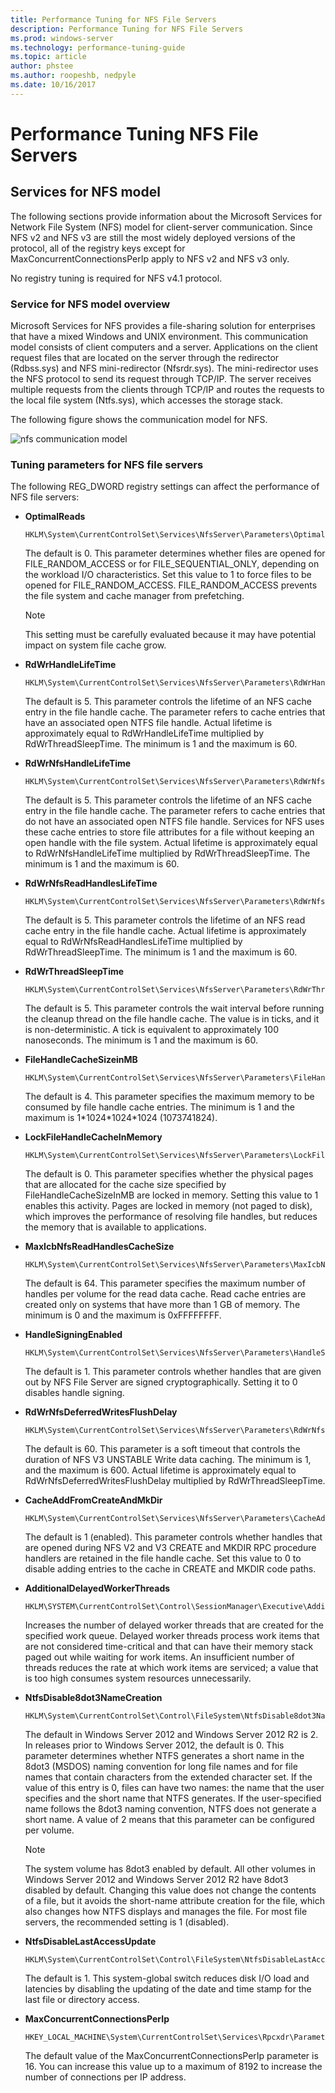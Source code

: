 ```yaml
---
title: Performance Tuning for NFS File Servers
description: Performance Tuning for NFS File Servers
ms.prod: windows-server
ms.technology: performance-tuning-guide
ms.topic: article
author: phstee
ms.author: roopeshb, nedpyle
ms.date: 10/16/2017
---
```

# Performance Tuning NFS File Servers

## <a href="" id="servicesnfs"></a>Services for NFS model


The following sections provide information about the Microsoft Services for Network File System (NFS) model for client-server communication. Since NFS v2 and NFS v3 are still the most widely deployed versions of the protocol, all of the registry keys except for MaxConcurrentConnectionsPerIp apply to NFS v2 and NFS v3 only.

No registry tuning is required for NFS v4.1 protocol.

### Service for NFS model overview

Microsoft Services for NFS provides a file-sharing solution for enterprises that have a mixed Windows and UNIX environment. This communication model consists of client computers and a server. Applications on the client request files that are located on the server through the redirector (Rdbss.sys) and NFS mini-redirector (Nfsrdr.sys). The mini-redirector uses the NFS protocol to send its request through TCP/IP. The server receives multiple requests from the clients through TCP/IP and routes the requests to the local file system (Ntfs.sys), which accesses the storage stack.

The following figure shows the communication model for NFS.

![nfs communication model](../../media/perftune-guide-nfs-model.png)

### Tuning parameters for NFS file servers

The following REG\_DWORD registry settings can affect the performance of NFS file servers:

-   **OptimalReads**

    ```
    HKLM\System\CurrentControlSet\Services\NfsServer\Parameters\OptimalReads
    ```

    The default is 0. This parameter determines whether files are opened for FILE\_RANDOM\_ACCESS or for FILE\_SEQUENTIAL\_ONLY, depending on the workload I/O characteristics. Set this value to 1 to force files to be opened for FILE\_RANDOM\_ACCESS. FILE\_RANDOM\_ACCESS prevents the file system and cache manager from prefetching.

    >[!NOTE]
    > This setting must be carefully evaluated because it may have potential impact on system file cache grow.


-   **RdWrHandleLifeTime**

    ```
    HKLM\System\CurrentControlSet\Services\NfsServer\Parameters\RdWrHandleLifeTime
    ```

    The default is 5. This parameter controls the lifetime of an NFS cache entry in the file handle cache. The parameter refers to cache entries that have an associated open NTFS file handle. Actual lifetime is approximately equal to RdWrHandleLifeTime multiplied by RdWrThreadSleepTime. The minimum is 1 and the maximum is 60.

-   **RdWrNfsHandleLifeTime**

    ```
    HKLM\System\CurrentControlSet\Services\NfsServer\Parameters\RdWrNfsHandleLifeTime
    ```

    The default is 5. This parameter controls the lifetime of an NFS cache entry in the file handle cache. The parameter refers to cache entries that do not have an associated open NTFS file handle. Services for NFS uses these cache entries to store file attributes for a file without keeping an open handle with the file system. Actual lifetime is approximately equal to RdWrNfsHandleLifeTime multiplied by RdWrThreadSleepTime. The minimum is 1 and the maximum is 60.

-   **RdWrNfsReadHandlesLifeTime**

    ```
    HKLM\System\CurrentControlSet\Services\NfsServer\Parameters\RdWrNfsReadHandlesLifeTime
    ```

    The default is 5. This parameter controls the lifetime of an NFS read cache entry in the file handle cache. Actual lifetime is approximately equal to RdWrNfsReadHandlesLifeTime multiplied by RdWrThreadSleepTime. The minimum is 1 and the maximum is 60.

-   **RdWrThreadSleepTime**

    ```
    HKLM\System\CurrentControlSet\Services\NfsServer\Parameters\RdWrThreadSleepTime
    ```

    The default is 5. This parameter controls the wait interval before running the cleanup thread on the file handle cache. The value is in ticks, and it is non-deterministic. A tick is equivalent to approximately 100 nanoseconds. The minimum is 1 and the maximum is 60.

-   **FileHandleCacheSizeinMB**

    ```
    HKLM\System\CurrentControlSet\Services\NfsServer\Parameters\FileHandleCacheSizeinMB
    ```

    The default is 4. This parameter specifies the maximum memory to be consumed by file handle cache entries. The minimum is 1 and the maximum is 1\*1024\*1024\*1024 (1073741824).

-   **LockFileHandleCacheInMemory**

    ```
    HKLM\System\CurrentControlSet\Services\NfsServer\Parameters\LockFileHandleCacheInMemory
    ```

    The default is 0. This parameter specifies whether the physical pages that are allocated for the cache size specified by FileHandleCacheSizeInMB are locked in memory. Setting this value to 1 enables this activity. Pages are locked in memory (not paged to disk), which improves the performance of resolving file handles, but reduces the memory that is available to applications.

-   **MaxIcbNfsReadHandlesCacheSize**

    ```
    HKLM\System\CurrentControlSet\Services\NfsServer\Parameters\MaxIcbNfsReadHandlesCacheSize
    ```

    The default is 64. This parameter specifies the maximum number of handles per volume for the read data cache. Read cache entries are created only on systems that have more than 1 GB of memory. The minimum is 0 and the maximum is 0xFFFFFFFF.

-   **HandleSigningEnabled**

    ```
    HKLM\System\CurrentControlSet\Services\NfsServer\Parameters\HandleSigningEnabled
    ```

    The default is 1. This parameter controls whether handles that are given out by NFS File Server are signed cryptographically. Setting it to 0 disables handle signing.

-   **RdWrNfsDeferredWritesFlushDelay**

    ```
    HKLM\System\CurrentControlSet\Services\NfsServer\Parameters\RdWrNfsDeferredWritesFlushDelay
    ```

    The default is 60. This parameter is a soft timeout that controls the duration of NFS V3 UNSTABLE Write data caching. The minimum is 1, and the maximum is 600. Actual lifetime is approximately equal to RdWrNfsDeferredWritesFlushDelay multiplied by RdWrThreadSleepTime.

-   **CacheAddFromCreateAndMkDir**

    ```
    HKLM\System\CurrentControlSet\Services\NfsServer\Parameters\CacheAddFromCreateAndMkDir
    ```

    The default is 1 (enabled). This parameter controls whether handles that are opened during NFS V2 and V3 CREATE and MKDIR RPC procedure handlers are retained in the file handle cache. Set this value to 0 to disable adding entries to the cache in CREATE and MKDIR code paths.

-   **AdditionalDelayedWorkerThreads**

    ```
    HKLM\SYSTEM\CurrentControlSet\Control\SessionManager\Executive\AdditionalDelayedWorkerThreads
    ```

    Increases the number of delayed worker threads that are created for the specified work queue. Delayed worker threads process work items that are not considered time-critical and that can have their memory stack paged out while waiting for work items. An insufficient number of threads reduces the rate at which work items are serviced; a value that is too high consumes system resources unnecessarily.

-   **NtfsDisable8dot3NameCreation**

    ```
    HKLM\System\CurrentControlSet\Control\FileSystem\NtfsDisable8dot3NameCreation
    ```

    The default in Windows Server 2012 and Windows Server 2012 R2 is 2. In releases prior to Windows Server 2012, the default is 0. This parameter determines whether NTFS generates a short name in the 8dot3 (MSDOS) naming convention for long file names and for file names that contain characters from the extended character set. If the value of this entry is 0, files can have two names: the name that the user specifies and the short name that NTFS generates. If the user-specified name follows the 8dot3 naming convention, NTFS does not generate a short name. A value of 2 means that this parameter can be configured per volume.

    >[!NOTE]
    > The system volume has 8dot3 enabled by default. All other volumes in Windows Server 2012 and Windows Server 2012 R2 have 8dot3 disabled by default. Changing this value does not change the contents of a file, but it avoids the short-name attribute creation for the file, which also changes how NTFS displays and manages the file. For most file servers, the recommended setting is 1 (disabled).


-   **NtfsDisableLastAccessUpdate**

    ```
    HKLM\System\CurrentControlSet\Control\FileSystem\NtfsDisableLastAccessUpdate
    ```

    The default is 1. This system-global switch reduces disk I/O load and latencies by disabling the updating of the date and time stamp for the last file or directory access.

-   **MaxConcurrentConnectionsPerIp**

    ```
    HKEY_LOCAL_MACHINE\System\CurrentControlSet\Services\Rpcxdr\Parameters\MaxConcurrentConnectionsPerIp
    ```

    The default value of the MaxConcurrentConnectionsPerIp parameter is 16. You can increase this value up to a maximum of 8192 to increase the number of connections per IP address.
